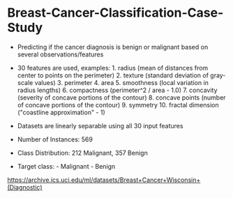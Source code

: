 # Breast-Cancer-Classification-Case-Study

- Predicting if the cancer diagnosis is benign or malignant based on several observations/features 
- 30 features are used, examples:
        1. radius (mean of distances from center to points on the perimeter)
        2. texture (standard deviation of gray-scale values)
        3. perimeter
        4. area
        5. smoothness (local variation in radius lengths)
        6. compactness (perimeter^2 / area - 1.0)
        7. concavity (severity of concave portions of the contour)
        8. concave points (number of concave portions of the contour)
        9. symmetry 
        10. fractal dimension ("coastline approximation" - 1)

- Datasets are linearly separable using all 30 input features
- Number of Instances: 569
- Class Distribution: 212 Malignant, 357 Benign
- Target class:
         - Malignant
         - Benign


https://archive.ics.uci.edu/ml/datasets/Breast+Cancer+Wisconsin+(Diagnostic)
